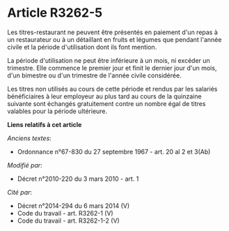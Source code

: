 # Article R3262-5

Les titres-restaurant ne peuvent être présentés en paiement d'un repas à un restaurateur ou à un détaillant en fruits et
légumes que pendant l'année civile et la période d'utilisation dont ils font mention.

La période d'utilisation ne peut être inférieure à un mois, ni excéder un trimestre. Elle commence le premier jour et finit
le dernier jour d'un mois, d'un bimestre ou d'un trimestre de l'année civile considérée.

Les titres non utilisés au cours de cette période et rendus par les salariés bénéficiaires à leur employeur au plus tard au
cours de la quinzaine suivante sont échangés gratuitement contre un nombre égal de titres valables pour la période
ultérieure.

**Liens relatifs à cet article**

_Anciens textes_:

  - Ordonnance n°67-830 du 27 septembre 1967 - art. 20 al 2 et 3(Ab)

_Modifié par_:

  - Décret n°2010-220 du 3 mars 2010 - art. 1

_Cité par_:

  - Décret n°2014-294 du 6 mars 2014 (V)
  - Code du travail - art. R3262-1 (V)
  - Code du travail - art. R3262-1-2 (V)
